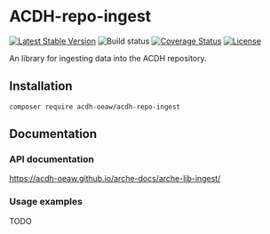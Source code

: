 # ACDH-repo-ingest

[![Latest Stable Version](https://poser.pugx.org/acdh-oeaw/arche-lib-ingest/v/stable)](https://packagist.org/packages/acdh-oeaw/arche-lib-ingest)
![Build status](https://github.com/acdh-oeaw/arche-lib-ingest/workflows/phpunit/badge.svg?branch=master)
[![Coverage Status](https://coveralls.io/repos/github/acdh-oeaw/arche-lib-ingest/badge.svg?branch=master)](https://coveralls.io/github/acdh-oeaw/arche-lib-ingest?branch=master)
[![License](https://poser.pugx.org/acdh-oeaw/arche-lib-ingest/license)](https://packagist.org/packages/acdh-oeaw/arche-lib-ingest)

An library for ingesting data into the ACDH repository.

## Installation

`composer require acdh-oeaw/acdh-repo-ingest`


## Documentation

### API documentation

https://acdh-oeaw.github.io/arche-docs/arche-lib-ingest/

### Usage examples

TODO
